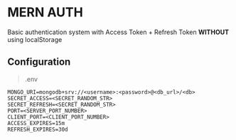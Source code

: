 # MERN AUTH

Basic authentication system with Access Token + Refresh Token **WITHOUT** using localStorage

## Configuration

> .env

```
MONGO_URI=mongodb+srv://<username>:<password>@<db_url>/<db>
SECRET_ACCESS=<SECRET_RANDOM_STR>
SECRET_REFRESH=<SECRET_RANDOM_STR>
PORT=<SERVER_PORT_NUMBER>
CLIENT_PORT=<CLIENT_PORT_NUMBER>
ACCESS_EXPIRES=15m
REFRESH_EXPIRES=30d
```
